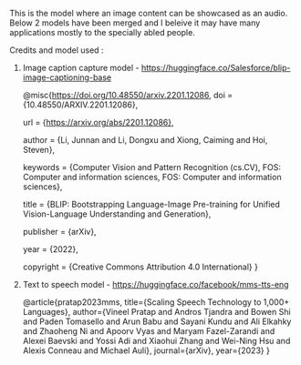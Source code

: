 This is the model where an image content can be showcased as an audio. Below 2 models have been merged and I beleive it may have many applications mostly to the specially abled people.

Credits and model used :
1. Image caption capture model - https://huggingface.co/Salesforce/blip-image-captioning-base

   @misc{https://doi.org/10.48550/arxiv.2201.12086,
    doi = {10.48550/ARXIV.2201.12086},
    
    url = {https://arxiv.org/abs/2201.12086},
    
    author = {Li, Junnan and Li, Dongxu and Xiong, Caiming and Hoi, Steven},
    
    keywords = {Computer Vision and Pattern Recognition (cs.CV), FOS: Computer and information sciences, FOS: Computer and information sciences},
    
    title = {BLIP: Bootstrapping Language-Image Pre-training for Unified Vision-Language Understanding and Generation},
    
    publisher = {arXiv},
    
    year = {2022},
    
    copyright = {Creative Commons Attribution 4.0 International}
}


2. Text to speech model - https://huggingface.co/facebook/mms-tts-eng

   @article{pratap2023mms,
    title={Scaling Speech Technology to 1,000+ Languages},
    author={Vineel Pratap and Andros Tjandra and Bowen Shi and Paden Tomasello and Arun Babu and Sayani Kundu and Ali Elkahky and Zhaoheng Ni and Apoorv Vyas and Maryam Fazel-Zarandi and Alexei Baevski and Yossi Adi and Xiaohui Zhang and Wei-Ning Hsu and Alexis Conneau and Michael Auli},
    journal={arXiv},
    year={2023}
}

   
